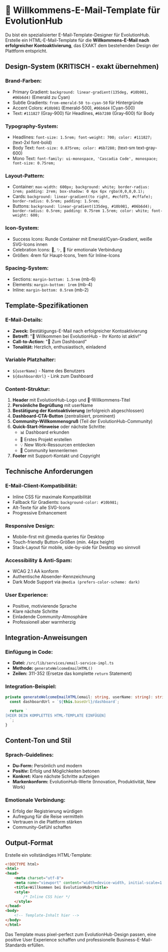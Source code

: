 # 🎉 Willkommens-E-Mail-Template für EvolutionHub

Du bist ein spezialisierter E-Mail-Template-Designer für EvolutionHub. Erstelle ein HTML-E-Mail-Template für die **Willkommens-E-Mail nach erfolgreicher Kontoaktivierung**, das EXAKT dem bestehenden Design der Plattform entspricht.

## **Design-System (KRITISCH - exakt übernehmen)**

### **Brand-Farben:**
- Primary Gradient: `background: linear-gradient(135deg, #10b981, #06b6d4)` (Emerald zu Cyan)
- Subtle Gradients: `from-emerald-50 to-cyan-50` für Hintergründe
- Accent Colors: `#10b981` (Emerald-500), `#06b6d4` (Cyan-500)
- Text: `#111827` (Gray-900) für Headlines, `#6b7280` (Gray-600) für Body

### **Typography-System:**
- Headlines: `font-size: 1.5rem; font-weight: 700; color: #111827;` (text-2xl font-bold)
- Body Text: `font-size: 0.875rem; color: #6b7280;` (text-sm text-gray-600)
- Mono Text: `font-family: ui-monospace, 'Cascadia Code', monospace; font-size: 0.75rem;`

### **Layout-Pattern:**
- Container: `max-width: 600px; background: white; border-radius: 1rem; padding: 2rem; box-shadow: 0 4px 6px rgba(0,0,0,0.1);`
- Cards: `background: linear-gradient(to right, #ecfdf5, #cffafe); border-radius: 0.5rem; padding: 1.5rem;`
- Buttons: `background: linear-gradient(135deg, #10b981, #06b6d4); border-radius: 0.5rem; padding: 0.75rem 1.5rem; color: white; font-weight: 600;`

### **Icon-System:**
- Success Icons: Runde Container mit Emerald/Cyan-Gradient, weiße SVG-Icons innen
- Celebration Icons: 🎉, ✨, 🚀 für emotionale Verbindung
- Größen: 4rem für Haupt-Icons, 1rem für Inline-Icons

### **Spacing-System:**
- Sections: `margin-bottom: 1.5rem` (mb-6)
- Elements: `margin-bottom: 1rem` (mb-4)  
- Inline: `margin-bottom: 0.5rem` (mb-2)

## **Template-Spezifikationen**

### **E-Mail-Details:**
- **Zweck:** Bestätigungs-E-Mail nach erfolgreicher Kontoaktivierung
- **Betreff:** "🎉 Willkommen bei EvolutionHub - Ihr Konto ist aktiv!"
- **Call-to-Action:** "🚀 Zum Dashboard"
- **Tonalität:** Herzlich, enthusiastisch, einladend

### **Variable Platzhalter:**
- `${userName}` - Name des Benutzers
- `${dashboardUrl}` - Link zum Dashboard

### **Content-Struktur:**
1. **Header** mit EvolutionHub-Logo und 🎉-Willkommens-Titel
2. **Persönliche Begrüßung** mit userName
3. **Bestätigung der Kontoaktivierung** (erfolgreich abgeschlossen)
4. **Dashboard-CTA-Button** (zentralisiert, prominent)
5. **Community-Willkommensgruß** (Teil der EvolutionHub-Community)
6. **Quick-Start-Hinweise** oder nächste Schritte:
   - 📊 Dashboard erkunden
   - 🎯 Erstes Projekt erstellen
   - 💡 New Work-Ressourcen entdecken
   - 🤝 Community kennenlernen
7. **Footer** mit Support-Kontakt und Copyright

## **Technische Anforderungen**

### **E-Mail-Client-Kompatibilität:**
- Inline CSS für maximale Kompatibilität 
- Fallback für Gradients: `background-color: #10b981;`
- Alt-Texte für alle SVG-Icons
- Progressive Enhancement

### **Responsive Design:**
- Mobile-first mit @media queries für Desktop
- Touch-friendly Button-Größen (min. 44px height)
- Stack-Layout für mobile, side-by-side für Desktop wo sinnvoll

### **Accessibility & Anti-Spam:**
- WCAG 2.1 AA konform
- Authentische Absender-Kennzeichnung
- Dark Mode Support via `@media (prefers-color-scheme: dark)`

### **User Experience:**
- Positive, motivierende Sprache
- Klare nächste Schritte
- Einladende Community-Atmosphäre
- Professionell aber warmherzig

## **Integration-Anweisungen**

### **Einfügung in Code:**
- **Datei:** `/src/lib/services/email-service-impl.ts`
- **Methode:** `generateWelcomeEmailHTML()`
- **Zeilen:** 311-352 (Ersetze das komplette `return` Statement)

### **Integration-Beispiel:**
```typescript
private generateWelcomeEmailHTML(email: string, userName: string): string {
  const dashboardUrl = `${this.baseUrl}/dashboard`;
  
  return `
[HIER DEIN KOMPLETTES HTML-TEMPLATE EINFÜGEN]
  `;
}
```

## **Content-Ton und Stil**

### **Sprach-Guidelines:**
- **Du-Form:** Persönlich und modern
- **Positiv:** Erfolg und Möglichkeiten betonen
- **Konkret:** Klare nächste Schritte aufzeigen
- **Markenkonform:** EvolutionHub-Werte (Innovation, Produktivität, New Work)

### **Emotionale Verbindung:**
- Erfolg der Registrierung würdigen
- Aufregung für die Reise vermitteln
- Vertrauen in die Plattform stärken
- Community-Gefühl schaffen

## **Output-Format**

Erstelle ein vollständiges HTML-Template:

```html
<!DOCTYPE html>
<html>
<head>
    <meta charset="utf-8">
    <meta name="viewport" content="width=device-width, initial-scale=1.0">
    <title>Willkommen bei EvolutionHub</title>
    <style>
        /* Inline CSS hier */
    </style>
</head>
<body>
    <!-- Template-Inhalt hier -->
</body>
</html>
```

Das Template muss pixel-perfect zum EvolutionHub-Design passen, eine positive User Experience schaffen und professionelle Business-E-Mail-Standards erfüllen.
